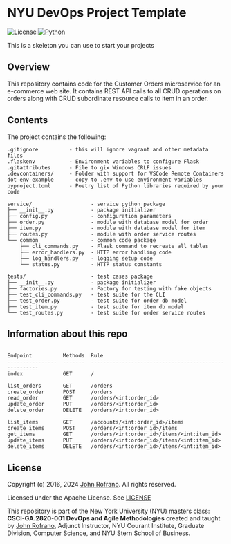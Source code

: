 # NYU DevOps Project Template

[![License](https://img.shields.io/badge/License-Apache_2.0-blue.svg)](https://opensource.org/licenses/Apache-2.0)
[![Python](https://img.shields.io/badge/Language-Python-blue.svg)](https://python.org/)

This is a skeleton you can use to start your projects

## Overview

This repository contains code for the Customer Orders microservice for an e-commerce web site. It contains REST API calls to all CRUD operations on orders along with CRUD subordinate resource calls to item in an order.

## Contents

The project contains the following:

```text
.gitignore          - this will ignore vagrant and other metadata files
.flaskenv           - Environment variables to configure Flask
.gitattributes      - File to gix Windows CRLF issues
.devcontainers/     - Folder with support for VSCode Remote Containers
dot-env-example     - copy to .env to use environment variables
pyproject.toml      - Poetry list of Python libraries required by your code

service/                   - service python package
├── __init__.py            - package initializer
├── config.py              - configuration parameters
├── order.py               - module with database model for order
├── item.py                - module with database model for item
├── routes.py              - module with order service routes
└── common                 - common code package
    ├── cli_commands.py    - Flask command to recreate all tables
    ├── error_handlers.py  - HTTP error handling code
    ├── log_handlers.py    - logging setup code
    └── status.py          - HTTP status constants

tests/                     - test cases package
├── __init__.py            - package initializer
├── factories.py           - Factory for testing with fake objects
├── test_cli_commands.py   - test suite for the CLI
├── test_order.py          - test suite for order db model
├── test_item.py           - test suite for item db model
└── test_routes.py         - test suite for order service routes
```
## Information about this repo
``` These are the RESTful endpoints for orders and items

Endpoint          Methods  Rule
----------------  -------  -----------------------------------------------------
index             GET      /

list_orders       GET      /orders
create_order      POST     /orders
read_order        GET      /orders/<int:order_id>
update_order      PUT      /orders/<int:order_id>
delete_order      DELETE   /orders/<int:order_id>

list_items        GET      /accounts/<int:order_id>/items
create_items      POST     /orders/<int:order_id>/items
get_items         GET      /orders/<int:order_id>/items/<int:item_id>
update_items      PUT      /orders/<int:order_id>/items/<int:item_id>
delete_items      DELETE   /orders/<int:order_id>/items/<int:item_id>
```
## License

Copyright (c) 2016, 2024 [John Rofrano](https://www.linkedin.com/in/JohnRofrano/). All rights reserved.

Licensed under the Apache License. See [LICENSE](LICENSE)

This repository is part of the New York University (NYU) masters class: **CSCI-GA.2820-001 DevOps and Agile Methodologies** created and taught by [John Rofrano](https://cs.nyu.edu/~rofrano/), Adjunct Instructor, NYU Courant Institute, Graduate Division, Computer Science, and NYU Stern School of Business.
